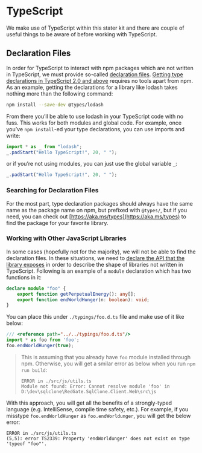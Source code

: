 # TypeScript

We make use of TypeScript within this stater kit and there are couple of useful things to be aware of before working with TypeScript.

## Declaration Files

In order for TypeScript to interact with npm packages which are not written in TypeScript, we must provide so-called [declaration files](https://www.typescriptlang.org/docs/handbook/declaration-files/introduction.html). [Getting type declarations in TypeScript 2.0 and above](https://blog.mariusschulz.com/2016/10/23/typescript-2-0-acquiring-type-declaration-files) requires no tools apart from npm. As an example, getting the declarations for a library like lodash takes nothing more than the following command:

```bash
npm install --save-dev @types/lodash
```

From there you’ll be able to use lodash in your TypeScript code with no fuss. This works for both modules and global code. For example, once you’ve `npm install`-ed your type declarations, you can use imports and write:

```js
import * as _ from "lodash";
_.padStart("Hello TypeScript!", 20, " ");
```

or if you’re not using modules, you can just use the global variable `_`:

```js
_.padStart("Hello TypeScript!", 20, " ");
```

### Searching for Declaration Files

For the most part, type declaration packages should always have the same name as the package name on npm, but prefixed with `@types/`, but if you need, you can check out [https://aka.ms/types](https://aka.ms/types) to find the package for your favorite library.

### Working with Other JavaScript Libraries

In some cases (hopefully not for the majority), we will not be able to find the declaration files. In these situations, we need to [declare the API that the library exposes](https://www.typescriptlang.org/docs/handbook/modules.html#working-with-other-javascript-libraries) in order to describe the shape of libraries not written in TypeScript. Following is an example of a `module` declaration which has two functions in it:

```ts
declare module "foo" {
    export function getPerpetualEnergy(): any[];
    export function endWorldHunger(n: boolean): void;
}
```

You can place this under `./typings/foo.d.ts` file and make use of it like below:

```ts
/// <reference path="../../typings/foo.d.ts"/>
import * as foo from 'foo';
foo.endWorldHunger(true);
```

> This is assuming that you already have `foo` module installed through npm. Otherwise, you will get a smilar error as below when you run `npm run build`:
>
> ```
> ERROR in ./src/js/utils.ts
> Module not found: Error: Cannot resolve module 'foo' in D:\dev\sqlclone\RedGate.SqlClone.Client.Web\src\js
> ```

With this approach, you will get all the benefits of a strongly-typed language (e.g. IntelliSense, compile time safety, etc.). For example, if you misstype `foo.endWorldHunger` as `foo.endWorldunger`, you will get the below error:

```
ERROR in ./src/js/utils.ts
(5,5): error TS2339: Property 'endWorldunger' does not exist on type 'typeof "foo"'.
```
